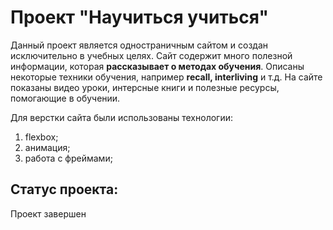 # Проект "Научиться учиться" #

Данный проект является одностраничным сайтом и создан иcключительно в учебных целях.
Сайт содержит много полезной информации, которая **рассказывает о методах обучения**.
Описаны некоторые техники обучения, например **recall, interliving** и т.д. На сайте
показаны видео уроки, интерсные книги и полезные ресурсы, помогающие в обучении.

Для верстки сайта были использованы технологии:
1. flexbox;
2. анимация;
3. работа с фреймами;

## Статус проекта:
 Проект завершен
